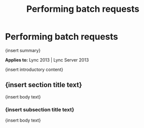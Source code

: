 ﻿---
title: Performing batch requests
TOCTitle: Performing batch requests
ms:assetid: 27112e8c-e27b-4d51-b0db-3e50c929163a
ms:mtpsurl: https://msdn.microsoft.com/library/Dn775154(v=office.15)
ms:contentKeyID: 62626128
ms.date: 07/25/2014
mtps_version: v=office.15
---

# Performing batch requests

{insert summary}

**Applies to:** Lync 2013 | Lync Server 2013

{insert introductory content}

## {insert section title text}

{insert body text}

### {insert subsection title text}

{insert body text}

